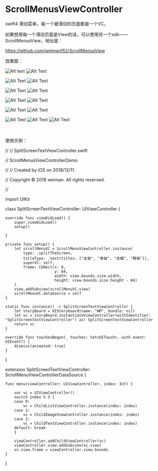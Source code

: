 # ScrollMenusViewController

swift4 滑动菜单，每一个被滑动的页面都是一个VC。

如果想用每一个滑动页面是View的话，可以使用另一个sdk——ScrollMenusView，地址是：

https://github.com/weiman152/ScrollMenusView

效果图：<br>

![Alt text](https://github.com/weiman152/ScrollMenusViewController/blob/master/screenshot/a1.png)
![Alt Text](https://github.com/weiman152/ScrollMenusViewController/blob/master/screenshot/a2.jpeg)

![Alt Text](https://github.com/weiman152/ScrollMenusViewController/blob/master/screenshot/a3.png)
![Alt Text](https://github.com/weiman152/ScrollMenusViewController/blob/master/screenshot/a4.png)

![Alt Text](https://github.com/weiman152/ScrollMenusViewController/blob/master/screenshot/a5.png)
![Alt Text](https://github.com/weiman152/ScrollMenusViewController/blob/master/screenshot/a6.png)

![Alt Text](https://github.com/weiman152/ScrollMenusViewController/blob/master/screenshot/a7.png)
![Alt Text](https://github.com/weiman152/ScrollMenusViewController/blob/master/screenshot/a8.gif)

![Alt Text](https://github.com/weiman152/ScrollMenusViewController/blob/master/screenshot/a9.gif)
![Alt Text](https://github.com/weiman152/ScrollMenusViewController/blob/master/screenshot/a10.gif)

![Alt Text](https://github.com/weiman152/ScrollMenusViewController/blob/master/screenshot/a11.gif)
![Alt Text](https://github.com/weiman152/ScrollMenusViewController/blob/master/screenshot/a13.gif)
![Alt Text](https://github.com/weiman152/ScrollMenusViewController/blob/master/screenshot/gif.gif)


<br><br>
使用示例：

//
//  SplitScreenTextViewController.swift

//  ScrollMenusViewControllerDemo

//
//  Created by iOS on 2018/12/11.

//  Copyright © 2018 weiman. All rights reserved.

//

import UIKit

class SplitScreenTextViewController: UIViewController {

    override func viewDidLoad() {
        super.viewDidLoad()
        setup()
        
    }
    
    private func setup() {
        let scrollMenuVC = ScrollMenuViewController.instance(
            type: .splitTheScreen,
            titleType: .text(titles: ["女装", "男装", "衣帽", "鞋袜"]),
            superVC: self,
            frame: CGRect(x: 0,
                          y: 84,
                          width: view.bounds.size.width,
                          height: view.bounds.size.height - 84)
        )
        view.addSubview(scrollMenuVC.view)
        scrollMenuVC.dataSource = self
    }
    
    static func instance() -> SplitScreenTextViewController {
        let storyBoard = UIStoryboard(name: "WM", bundle: nil)
        let vc = storyBoard.instantiateViewController(withIdentifier: "SplitScreenTextViewController") as! SplitScreenTextViewController
        return vc
    }
    
    override func touchesBegan(_ touches: Set<UITouch>, with event: UIEvent?) {
        dismiss(animated: true)
    }

}

extension SplitScreenTextViewController: ScrollMenuViewControllerDataSource {
    
    func menu(viewController: UIViewController, index: Int) {
        
        var vc = UIViewController()
        switch index % 3 {
        case 0:
            vc = ChildListViewController.instance(index: index)
        case 1:
            vc = ChildImageViewController.instance(index: index)
        case 2:
            vc = ChildTextViewController.instance(index: index)
        default: break
        }
        
        viewController.addChildViewController(vc)
        viewController.view.addSubview(vc.view)
        vc.view.frame = viewController.view.bounds
    }
}

